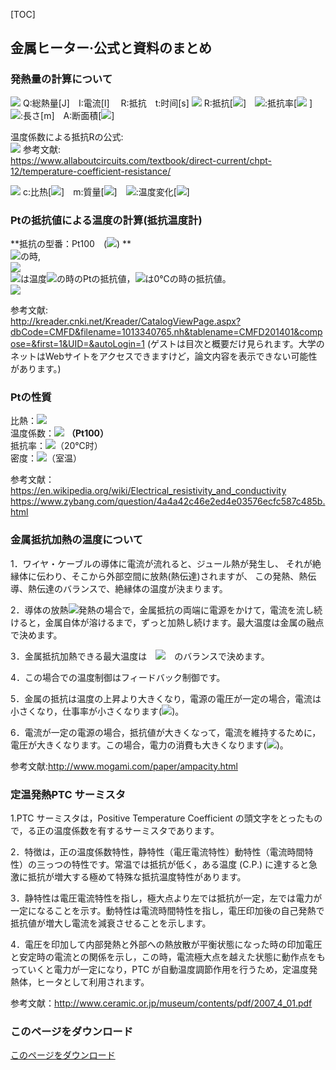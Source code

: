 [TOC]

## 金属ヒーター·公式と資料のまとめ
### 発熱量の計算について  
<img src="http://latex.codecogs.com/gif.latex?Q=I^2Rt​">  
Q:総熱量[J]　I:電流[I]　  R:抵抗　t:时间[s]  

<img src="http://latex.codecogs.com/gif.latex?R= \frac{\rho \cdot l}{A}">  
R:抵抗[<img src="http://latex.codecogs.com/gif.latex?\Omega">]　<img src="http://latex.codecogs.com/gif.latex?\rho ">:抵抗率[<img src="http://latex.codecogs.com/gif.latex?\Omega\cdot m"> ]  　<img src="http://latex.codecogs.com/gif.latex?l">:長さ[m]　A:断面積[<img src="http://latex.codecogs.com/gif.latex?m^2">]　

温度係数による抵抗Rの公式:    
![](C:\Users\Jiyi\AppData\Local\Temp\1522656887011.png)
参考文献:  
https://www.allaboutcircuits.com/textbook/direct-current/chpt-12/temperature-coefficient-resistance/

<img src="http://latex.codecogs.com/gif.latex?Q=cm\Delta T">  
c:比热[<img src="http://latex.codecogs.com/gif.latex?J/(kg·°C)">]　m:質量[<img src="http://latex.codecogs.com/gif.latex?kg">]　<img src="http://latex.codecogs.com/gif.latex?\Delta T">:温度変化[<img src="http://latex.codecogs.com/gif.latex?°C">]

### Ptの抵抗値による温度の計算(抵抗温度計)
**抵抗の型番：Pt100　(<img src="http://latex.codecogs.com/gif.latex?R_0=100\Omega">)  **  
<img src="http://latex.codecogs.com/gif.latex?0\le T\le 850°C">の時,  
<img src="http://latex.codecogs.com/gif.latex?R_T=R_0(1+AT+BT^2)">  
<img src="http://latex.codecogs.com/gif.latex?R_T">は温度<img src="http://latex.codecogs.com/gif.latex?T">の時のPtの抵抗値，<img src="http://latex.codecogs.com/gif.latex?R_0">は0℃の時の抵抗値。  
<img src="http://latex.codecogs.com/gif.latex?A=3.9683\times10^{-3} 　B=-5.775 \times10^{-7}  ">      

参考文献:  
http://kreader.cnki.net/Kreader/CatalogViewPage.aspx?dbCode=CMFD&filename=1013340765.nh&tablename=CMFD201401&compose=&first=1&UID=&autoLogin=1   (ゲストは目次と概要だけ見られます。大学のネットはWebサイトをアクセスできますけど，論文内容を表示できない可能性があります。)  

### Ptの性質
比熱：<img src="http://latex.codecogs.com/gif.latex?135 J/(kg·°C)">  
温度係数：<img src="http://latex.codecogs.com/gif.latex?0.003851"> **（Pt100）**  
抵抗率：<img src="http://latex.codecogs.com/gif.latex?10.6\times 10 ^{-8}\Omega·m">（20℃时）  
密度：<img src="http://latex.codecogs.com/gif.latex?21.45 g · cm^{−3}">（室温）    

参考文献：https://en.wikipedia.org/wiki/Electrical_resistivity_and_conductivity
https://www.zybang.com/question/4a4a42c46e2ed4e03576ecfc587c485b.html

### 金属抵抗加熱の温度について

1．ワイヤ・ケーブルの導体に電流が流れると、ジュール熱が発生し、 それが絶縁体に伝わり、そこから外部空間に放熱(熱伝達)されますが、 この発熱、熱伝導、熱伝達のバランスで、絶縁体の温度が決まります。   

2．導体の放熱<img src="http://latex.codecogs.com/gif.latex?\le">発熱の場合で，金属抵抗の両端に電源をかけて，電流を流し続けると，金属自体が溶けるまで，ずっと加熱し続けます。最大温度は金属の融点で決めます。  

3．金属抵抗加熱できる最大温度は　<img src="http://latex.codecogs.com/gif.latex?ヒータ加熱の仕事率P_H-熱放散の功率P_1=0">　のバランスで決めます。  

4．この場合での温度制御はフィードバック制御です。

5．金属の抵抗は温度の上昇より大きくなり，電源の電圧が一定の場合，電流は小さくなり，仕事率が小さくなります(<img src="http://latex.codecogs.com/gif.latex?P= \frac {U^2}{R}">)。  

6．電流が一定の電源の場合，抵抗値が大きくなって，電流を維持するために，電圧が大きくなります。この場合，電力の消費も大きくなります(<img src="http://latex.codecogs.com/gif.latex?P=I^2R">)。

参考文献:http://www.mogami.com/paper/ampacity.html

### 定温発熱PTC サーミスタ
1.PTC サーミスタは，Positive Temperature Coefficient の頭文字をとったもので，る正の温度係数を有するサーミスタであります。

2．特徴は，正の温度係数特性，静特性（電圧電流特性）動特性（電流時間特性）の三っつの特性です。常温では抵抗が低く，ある温度 (C.P.) に達すると急激に抵抗が増大する極めて特殊な抵抗温度特性があります。

3．静特性は電圧電流特性を指し，極大点より左では抵抗が一定，左では電力が一定になることを示す。動特性は電流時間特性を指し，電圧印加後の自己発熱で抵抗値が増大し電流を減衰させることを示します。

4．電圧を印加して内部発熱と外部への熱放散が平衡状態になった時の印加電圧と安定時の電流との関係を示し，この時，電流極大点を越えた状態に動作点をもっていくと電力が一定になり，PTC が自動温度調節作用を行うため，定温度発熱体，ヒータとして利用されます。

参考文献：http://www.ceramic.or.jp/museum/contents/pdf/2007_4_01.pdf

### このページをダウンロード
[このページをダウンロード](https://github.com/syjsxxjy/syjsxxjy.github.io/tree/master/Documents/%E7%83%AD%E9%87%8F%E8%AE%A1%E7%AE%97pdf%E6%89%93%E5%8D%B0%E5%89%AF%E6%9C%AC  )  
